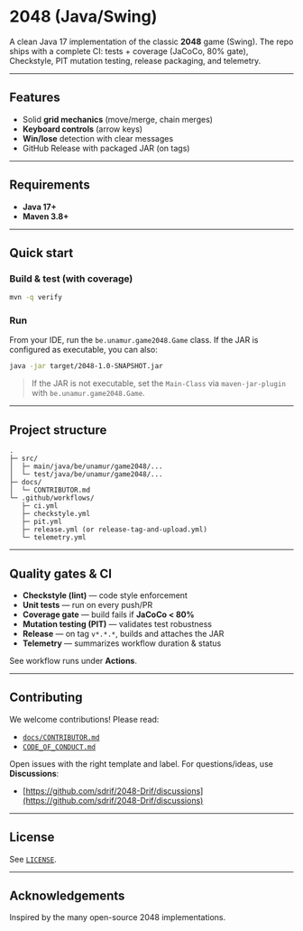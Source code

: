 # 2048 (Java/Swing)

&#x20; &#x20;

A clean Java 17 implementation of the classic **2048** game (Swing). The repo ships with a complete CI: tests + coverage (JaCoCo, 80% gate), Checkstyle, PIT mutation testing, release packaging, and telemetry.

---

## Features

- Solid **grid mechanics** (move/merge, chain merges)
- **Keyboard controls** (arrow keys)
- **Win/lose** detection with clear messages
- GitHub Release with packaged JAR (on tags)

---

## Requirements

- **Java 17+**
- **Maven 3.8+**

---

## Quick start

### Build & test (with coverage)

```bash
mvn -q verify
```

### Run

From your IDE, run the `be.unamur.game2048.Game` class. If the JAR is configured as executable, you can also:

```bash
java -jar target/2048-1.0-SNAPSHOT.jar
```

> If the JAR is not executable, set the `Main-Class` via `maven-jar-plugin` with `be.unamur.game2048.Game`.

---

## Project structure

```
.
├─ src/
│  ├─ main/java/be/unamur/game2048/...
│  └─ test/java/be/unamur/game2048/...
├─ docs/
│  └─ CONTRIBUTOR.md
└─ .github/workflows/
   ├─ ci.yml
   ├─ checkstyle.yml
   ├─ pit.yml
   ├─ release.yml (or release-tag-and-upload.yml)
   └─ telemetry.yml
```

---

## Quality gates & CI

- **Checkstyle (lint)** — code style enforcement
- **Unit tests** — run on every push/PR
- **Coverage gate** — build fails if **JaCoCo < 80%**
- **Mutation testing (PIT)** — validates test robustness
- **Release** — on tag `v*.*.*`, builds and attaches the JAR
- **Telemetry** — summarizes workflow duration & status

See workflow runs under **Actions**.

---

## Contributing

We welcome contributions! Please read:

- [`docs/CONTRIBUTOR.md`](docs/CONTRIBUTOR.md)
- [`CODE_OF_CONDUCT.md`](CODE_OF_CONDUCT.md)

Open issues with the right template and label. For questions/ideas, use **Discussions**:

- [https://github.com/sdrif/2048-Drif/discussions](https://github.com/sdrif/2048-Drif/discussions)

---

## License

See [`LICENSE`](LICENSE).

---

## Acknowledgements

Inspired by the many open-source 2048 implementations.

